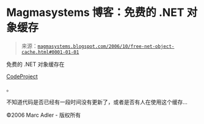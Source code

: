 <!--yml

分类：未分类

日期：2024-05-18 05:16:46

-->

# Magmasystems 博客：免费的 .NET 对象缓存

> 来源：[`magmasystems.blogspot.com/2006/10/free-net-object-cache.html#0001-01-01`](http://magmasystems.blogspot.com/2006/10/free-net-object-cache.html#0001-01-01)

免费的 .NET 对象缓存在

[CodeProject](http://www.codeproject.com/dotnet/globalcache.asp)

。

不知道代码是否已经有一段时间没有更新了，或者是否有人在使用这个缓存...

©2006 Marc Adler - 版权所有
